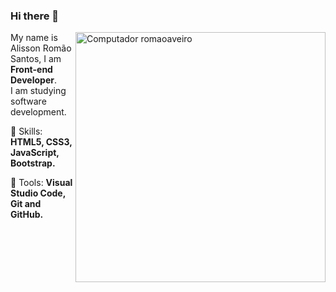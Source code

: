### Hi there 👋

<img src="https://raw.githubusercontent.com/MicaelliMedeiros/micaellimedeiros/master/image/computer-illustration.png" min-width="400px" max-width="400px" width="400px" align="right" alt="Computador romaoaveiro">

<p align="left"> 
  My name is Alisson Romão Santos, I am <strong>Front-end Developer</strong>.<br>
  I am studying software development.
</p>

<p align="left">
  🦄 Skills: <strong>HTML5, CSS3, JavaScript, Bootstrap.</strong>
</p>

<p align="left">
  💼 Tools: <strong>Visual Studio Code, Git and GitHub.</strong>
</p>